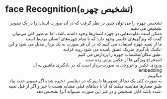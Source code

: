 # face Recognition(تشخیص چهره)

<p align="right">
تشخیص چهره را می توان چنین در نظر گرفت که در آن صورت انسان را در یک تصویر تشخیص می دهیم
<br>
ممکن است تفاوت‌هایی در چهره انسان‌ها وجود داشته باشد، اما به طور کلی می‌توان گفت که ویژگی‌های خاصی وجود دارد که با تمام چهره‌های انسان مرتبط است
<br>
ما از تعبیه چهره استفاده می کنیم که در آن هر صورت به یک بردار تبدیل می شود و این تکنیک یادگیری متریک عمیق نامیده می شود
روند فرایند:
<br>
طبق مکان/مختصات چهره را پردازش می کنیم.
<br>
استخراج ویژگی ها از عکس برش زده شده
<br>
ورودی عکس و خروجی به صورت بردار است که در یادگیری ماشین به آن
<br>embedding
<br>
میگوییم
<br>
به صورت کلی یک دیتا از تصویرها داریم که در دیتابیس ذخیره شده اگر تصویر جدید بیاد طبق معیارها مقایسه میکند که ایا با دیتاهای قبلی مشابه هست یا خیر و اگر از قبل تعبیه شده باشد قابل تشخیص و در غیر این صورت نمیتواند آنرا تشخبص دهد.




</p>
